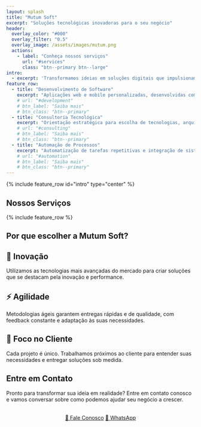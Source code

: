 ```yaml
---
layout: splash
title: "Mutum Soft"
excerpt: "Soluções tecnológicas inovadoras para o seu negócio"
header:
  overlay_color: "#000"
  overlay_filter: "0.5"
  overlay_image: /assets/images/mutum.png
  actions:
    - label: "Conheça nossos serviços"
      url: "#services"
      class: "btn--primary btn--large"
intro: 
  - excerpt: 'Transformamos ideias em soluções digitais que impulsionam o crescimento do seu negócio. Com expertise em desenvolvimento de software, consultoria tecnológica e automação de processos.'
feature_row:
  - title: "Desenvolvimento de Software"
    excerpt: "Aplicações web e mobile personalizadas, desenvolvidas com as mais modernas tecnologias e melhores práticas do mercado."
    # url: "#development"
    # btn_label: "Saiba mais"
    # btn_class: "btn--primary"
  - title: "Consultoria Tecnológica"
    excerpt: "Orientação estratégica para escolha de tecnologias, arquitetura de sistemas e otimização de processos digitais."
    # url: "#consulting"
    # btn_label: "Saiba mais"
    # btn_class: "btn--primary"
  - title: "Automação de Processos"
    excerpt: "Automatização de tarefas repetitivas e integração de sistemas para aumentar a eficiência operacional."
    # url: "#automation"
    # btn_label: "Saiba mais"
    # btn_class: "btn--primary"
---
```


{% include feature_row id="intro" type="center" %}

<div id="services"></div>

## Nossos Serviços

{% include feature_row %}

## Por que escolher a Mutum Soft?

<div class="feature__wrapper">
  <div class="feature__item">
    <div class="archive__item">
      <div class="archive__item-body">
        <h2 class="archive__item-title">🚀 Inovação</h2>
        <div class="archive__item-excerpt">
          <p>Utilizamos as tecnologias mais avançadas do mercado para criar soluções que se destacam pela inovação e performance.</p>
        </div>
      </div>
    </div>
  </div>
  
  <div class="feature__item">
    <div class="archive__item">
      <div class="archive__item-body">
        <h2 class="archive__item-title">⚡ Agilidade</h2>
        <div class="archive__item-excerpt">
          <p>Metodologias ágeis garantem entregas rápidas e de qualidade, com feedback constante e adaptação às suas necessidades.</p>
        </div>
      </div>
    </div>
  </div>
  
  <div class="feature__item">
    <div class="archive__item">
      <div class="archive__item-body">
        <h2 class="archive__item-title">🎯 Foco no Cliente</h2>
        <div class="archive__item-excerpt">
          <p>Cada projeto é único. Trabalhamos próximos ao cliente para entender suas necessidades e entregar soluções sob medida.</p>
        </div>
      </div>
    </div>
  </div>
</div>

## Entre em Contato

Pronto para transformar sua ideia em realidade? Entre em contato conosco e vamos conversar sobre como podemos ajudar seu negócio a crescer.

<div style="text-align: center; margin: 2rem 0;">
  <a href="mailto:mutumsoft@gmail.com" class="btn btn--primary btn--large">📧 Fale Conosco</a>
  <a href="https://wa.me/556192757212" class="btn btn--primary btn--large" target="_blank">📱 WhatsApp</a>
</div>
